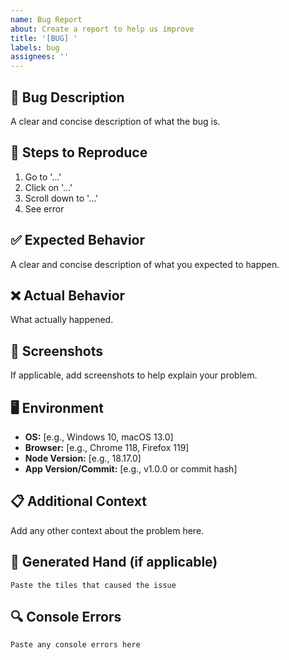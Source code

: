 ```yaml
---
name: Bug Report
about: Create a report to help us improve
title: '[BUG] '
labels: bug
assignees: ''
---
```


## 🐛 Bug Description
A clear and concise description of what the bug is.

## 🔄 Steps to Reproduce
1. Go to '...'
2. Click on '...'
3. Scroll down to '...'
4. See error

## ✅ Expected Behavior
A clear and concise description of what you expected to happen.

## ❌ Actual Behavior
What actually happened.

## 📸 Screenshots
If applicable, add screenshots to help explain your problem.

## 🖥️ Environment
- **OS:** [e.g., Windows 10, macOS 13.0]
- **Browser:** [e.g., Chrome 118, Firefox 119]
- **Node Version:** [e.g., 18.17.0]
- **App Version/Commit:** [e.g., v1.0.0 or commit hash]

## 📋 Additional Context
Add any other context about the problem here.

## 🎲 Generated Hand (if applicable)
```
Paste the tiles that caused the issue
```

## 🔍 Console Errors
```
Paste any console errors here
```